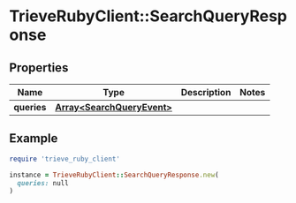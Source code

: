 # TrieveRubyClient::SearchQueryResponse

## Properties

| Name | Type | Description | Notes |
| ---- | ---- | ----------- | ----- |
| **queries** | [**Array&lt;SearchQueryEvent&gt;**](SearchQueryEvent.md) |  |  |

## Example

```ruby
require 'trieve_ruby_client'

instance = TrieveRubyClient::SearchQueryResponse.new(
  queries: null
)
```

